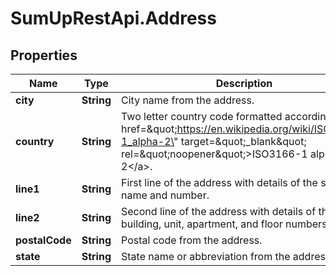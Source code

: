 # SumUpRestApi.Address

## Properties
Name | Type | Description | Notes
------------ | ------------- | ------------- | -------------
**city** | **String** | City name from the address. | [optional] 
**country** | **String** | Two letter country code formatted according to &lt;a href&#x3D;\&quot;https://en.wikipedia.org/wiki/ISO_3166-1_alpha-2\&quot; target&#x3D;\&quot;_blank\&quot; rel&#x3D;\&quot;noopener\&quot;&gt;ISO3166-1 alpha-2&lt;/a&gt;. | 
**line1** | **String** | First line of the address with details of the street name and number. | [optional] 
**line2** | **String** | Second line of the address with details of the building, unit, apartment, and floor numbers. | [optional] 
**postalCode** | **String** | Postal code from the address. | [optional] 
**state** | **String** | State name or abbreviation from the address. | [optional] 
